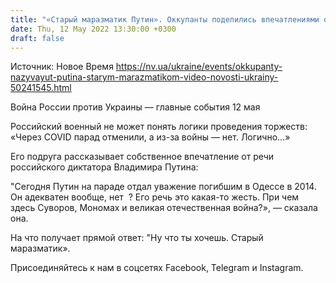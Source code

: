 ```yaml
---
title: "«Старый маразматик Путин». Оккупанты поделились впечатлениями от военного парада в Москве — перехват разговора"
date: Thu, 12 May 2022 13:30:00 +0300
draft: false
---
```

Источник: Новое Время https://nv.ua/ukraine/events/okkupanty-nazyvayut-putina-starym-marazmatikom-video-novosti-ukrainy-50241545.html


Война России против Украины — главные события 12 мая

Российский военный не может понять логики проведения торжеств: «Через COVID парад отменили, а из-за войны — нет. Логично…»

Его подруга рассказывает собственное впечатление от речи российского диктатора Владимира Путина:

"Сегодня Путин на параде отдал уважение погибшим в Одессе в 2014. Он адекватен вообще, нет  ? Его речь это какая-то жесть. При чем здесь Суворов, Мономах и великая отечественная война?», — сказала она.

На что получает прямой ответ: "Ну что ты хочешь. Старый маразматик».

Присоединяйтесь к нам в соцсетях Facebook, Telegram и Instagram.
